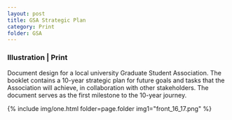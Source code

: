 ```yaml
---
layout: post
title: GSA Strategic Plan
category: Print
folder: GSA
---
```

### Illustration | Print
Document design for a local university Graduate Student Association. The booklet contains a 10-year strategic plan for future goals and tasks that the Association will achieve, in collaboration with other stakeholders. The document serves as the first milestone to the 10-year journey.


{% include img/one.html
  folder=page.folder
  img1="front_16_17.png"  %}

